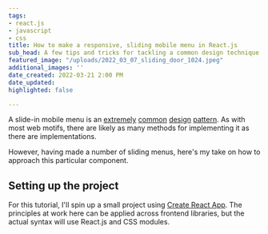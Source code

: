 ```yaml
---
tags:
- react.js
- javascript
- css
title: How to make a responsive, sliding mobile menu in React.js
sub_head: A few tips and tricks for tackling a common design technique
featured_image: "/uploads/2022_03_07_sliding_door_1024.jpeg"
additional_images: ''
date_created: 2022-03-21 2:00 PM
date_updated: 
highlighted: false

---
```

A slide-in mobile menu is an [extremely](https://www.nytimes.com/) [common](https://www.avclub.com/) [design](https://casper.com/m/) [pattern](https://www.converse.com/). As with most web motifs, there are likely as many methods for implementing it as there are implementations.

However, having made a number of sliding menus, here's my take on how to approach this particular component. 

## Setting up the project

For this tutorial, I'll spin up a small project using [Create React App](https://create-react-app.dev/). The principles at work here can be applied across frontend libraries, but the actual syntax will use React.js and CSS modules.